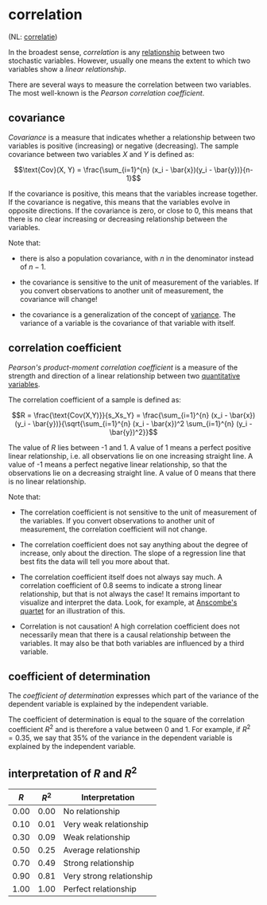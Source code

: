 # correlation

(NL: [correlatie](../nl/correlatie.md))

In the broadest sense, *correlation* is any [relationship](association.md) between two stochastic variables. However, usually one means the extent to which two variables show a *linear relationship*.

There are several ways to measure the correlation between two variables. The most well-known is the *Pearson correlation coefficient*.

## covariance

*Covariance* is a measure that indicates whether a relationship between two variables is positive (increasing) or negative (decreasing). The sample covariance between two variables $X$ and $Y$ is defined as:

$$\text{Cov}(X, Y) = \frac{\sum_{i=1}^{n} (x_i - \bar{x})(y_i - \bar{y})}{n-1}$$

If the covariance is positive, this means that the variables increase together. If the covariance is negative, this means that the variables evolve in opposite directions. If the covariance is zero, or close to 0, this means that there is no clear increasing or decreasing relationship between the variables.

Note that:

- there is also a population covariance, with $n$ in the denominator instead of $n-1$.

- the covariance is sensitive to the unit of measurement of the variables. If you convert observations to another unit of measurement, the covariance will change!

- the covariance is a generalization of the concept of [variance](variance.md). The variance of a variable is the covariance of that variable with itself.

## correlation coefficient

*Pearson's product-moment correlation coefficient* is a measure of the strength and direction of a linear relationship between two [quantitative variables](level-of-measurement.md#quantitative-variables).

The correlation coefficient of a sample is defined as:

$$R = \frac{\text{Cov(X,Y)}}{s_Xs_Y} = \frac{\sum_{i=1}^{n} (x_i - \bar{x})(y_i - \bar{y})}{\sqrt{\sum_{i=1}^{n} (x_i - \bar{x})^2 \sum_{i=1}^{n} (y_i - \bar{y})^2}}$$

The value of $R$ lies between -1 and 1. A value of 1 means a perfect positive linear relationship, i.e. all observations lie on one increasing straight line. A value of -1 means a perfect negative linear relationship, so that the observations lie on a decreasing straight line. A value of 0 means that there is no linear relationship.

Note that:

- The correlation coefficient is not sensitive to the unit of measurement of the variables. If you convert observations to another unit of measurement, the correlation coefficient will not change.

- The correlation coefficient does not say anything about the degree of increase, only about the direction. The slope of a regression line that best fits the data will tell you more about that.

- The correlation coefficient itself does not always say much. A correlation coefficient of 0.8 seems to indicate a strong linear relationship, but that is not always the case! It remains important to visualize and interpret the data. Look, for example, at [Anscombe's quartet](https://en.wikipedia.org/wiki/Anscombe%27s_quartet) for an illustration of this.

- Correlation is not causation! A high correlation coefficient does not necessarily mean that there is a causal relationship between the variables. It may also be that both variables are influenced by a third variable.

## coefficient of determination

The *coefficient of determination* expresses which part of the variance of the dependent variable is explained by the independent variable.

The coefficient of determination is equal to the square of the correlation coefficient $R^2$ and is therefore a value between 0 and 1. For example, if $R^2 = 0.35$, we say that 35% of the variance in the dependent variable is explained by the independent variable.

## interpretation of $R$ and $R^2$

| $R$  | $R^2$ | Interpretation           |
| ---- | ----- | ------------------------ |
| 0.00 | 0.00  | No relationship          |
| 0.10 | 0.01  | Very weak relationship   |
| 0.30 | 0.09  | Weak relationship        |
| 0.50 | 0.25  | Average relationship     |
| 0.70 | 0.49  | Strong relationship      |
| 0.90 | 0.81  | Very strong relationship |
| 1.00 | 1.00  | Perfect relationship     |
